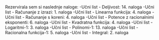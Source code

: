 Rezervirala sem si naslednje naloge:
    -Učni list - Deljivost:
        14. naloga
    -Učni list - Računanje z izrazi:
        1. naloga
    -Učni list - Linearna funkcija:
        4. naloga
    -Učni list - Računanje s koreni:
        4. naloga
    -Učni list - Potence z racionalnimi eksponenti:
        6. naloga
    -Učni list - Kvadratna funkcija:
        4. naloga
    -Učni list - Logaritmi-1:
        3. naloga
    -Učni list - Polinomi-1:
        13. naloga
    -Učni list - Racionalna funkcija-1:
        5. naloga
    -Učni list - Integral:
        2. naloga
